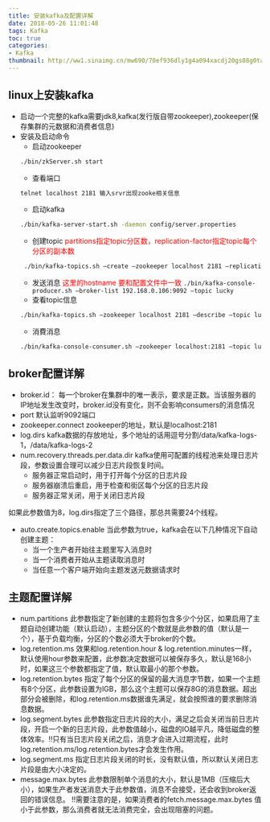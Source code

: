 ```yaml
---
title: 安装kafka及配置详解
date: 2018-05-26 11:01:48
tags: Kafka
toc: true
categories:
- Kafka
thumbnail: http://ww1.sinaimg.cn/mw690/70ef936dly1g4a094xacdj20gs08g0ta.jpg
---
```

## linux上安装kafka
* 启动一个完整的kafka需要jdk8,kafka(发行版自带zookeeper),zookeeper(保存集群的元数据和消费者信息)
* 安装及启动命令
  * 启动zookeeper
  ``` bash 
  ./bin/zkServer.sh start
  ```
  * 查看端口
  ``` bash 
  telnet localhost 2181 输入srvr出现zooke相关信息 
  ```
  * 启动kafka
  ``` bash
  ./bin/kafka-server-start.sh -daemon config/server.properties 
  ```
  * 创建topic <font color="red">partitions指定topic分区数，replication-factor指定topic每个分区的副本数</font>
  ``` bash
   ./bin/kafka-topics.sh —create —zookeeper localhost 2181 —replication-factor 1 —partitions 1 —topic lucky 
   ```
  * 发送消息 <font color="red">这里的hostname 要和配置文件中一致</font>
  ```./bin/kafka-console-producer.sh —broker-list 192.168.0.106:9092 —topic lucky ```
  * 查看topic信息
  ``` bash
  ./bin/kafka-topics.sh —zookeeper localhost 2181 —describe —topic lucky 
  ```
  * 消費消息
  ``` bash
  ./bin/kafka-console-consumer.sh —zookeeper localhost:2181 —topic lucky —from-beginning
  ```


## broker配置详解
* broker.id：
每一个broker在集群中的唯一表示，要求是正数。当该服务器的IP地址发生改变时，broker.id没有变化，则不会影响consumers的消息情况
* port
默认监听9092端口
* zookeeper.connect
zookeeper的地址，默认是localhost:2181
* log.dirs
kafka数据的存放地址，多个地址的话用逗号分割/data/kafka-logs-1，/data/kafka-logs-2
* num.recovery.threads.per.data.dir
kafka使用可配置的线程池来处理日志片段，参数设置合理可以减少日志片段恢复时间。
    * 服务器正常启动时，用于打开每个分区的日志片段
    * 服务器崩溃后重启，用于检查和街区每个分区的日志片段
    * 服务器正常关闭，用于关闭日志片段

如果此参数值为8，log.dirs指定了三个路径，那总共需要24个线程。
* auto.create.topics.enable
当此参数为true，kafka会在以下几种情况下自动创建主题：
    * 当一个生产者开始往主题里写入消息时
    * 当一个消费者开始从主题读取消息时
    * 当任意一个客户端开始向主题发送元数据请求时



## 主题配置详解
* num.partitions
此参数指定了新创建的主题将包含多少个分区，如果启用了主题自动创建功能（默认启动），主题分区的个数就是此参数的值（默认是一个），基于负载均衡，分区的个数必须大于broker的个数。
* log.retention.ms
效果和log.retention.hour & log.retention.minutes一样，默认使用hour参数来配置，此参数决定数据可以被保存多久，默认是168小时，如果这三个参数都指定了值，默认取最小的那个参数。
* log.retention.bytes
指定了每个分区的保留的最大消息字节数，如果一个主题有8个分区，此参数设置为lGB，那么这个主题可以保存8G的消息数据。超出部分会被删除，和log.retention.ms数据谁先满足，就会按照谁的要求删除消息数据。
* log.segment.bytes
此参数指定日志片段的大小，满足之后会关闭当前日志片段，开启一个新的日志片段，此参数值越小，磁盘的IO越平凡，降低磁盘的整体效率。:bangbang:只有当日志片段关闭之后，消息才会进入过期流程，此时log.retention.ms/log.retention.bytes才会发生作用。
* log.segment.ms
指定日志片段关闭的时长，没有默认值，所以默认关闭日志片段是由大小决定的。
* message.max.bytes
此参数限制单个消息的大小，默认是1MB（压缩后大小），如果生产者发送消息大于此参数值，消息不会接受，还会收到broker返回的错误信息。
:bangbang:需要注意的是，如果消费者的fetch.message.max.bytes 值小于此参数，那么消费者就无法消费完全，会出现阻塞的问题。
